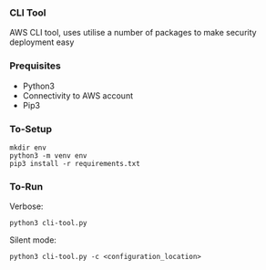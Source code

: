 ### CLI Tool

AWS CLI tool, uses utilise a number of packages to make security deployment easy


### Prequisites
- Python3
- Connectivity to AWS account
- Pip3

### To-Setup
```
mkdir env
python3 -m venv env
pip3 install -r requirements.txt
```

### To-Run

Verbose: 
```
python3 cli-tool.py
```

Silent mode:
```
python3 cli-tool.py -c <configuration_location>
```